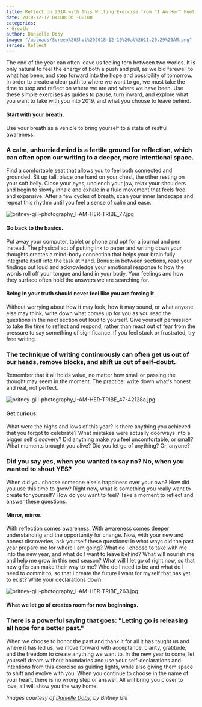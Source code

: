 ```yaml
---
title: Reflect on 2018 with This Writing Exercise from “I Am Her” Poet, Danielle Doby
date: 2018-12-12 04:00:00 -08:00
categories:
- Growth
author: Danielle Doby
image: "/uploads/Screen%20Shot%202018-12-10%20at%2011.29.29%20AM.png"
series: Reflect
---
```


The end of the year can often leave us feeling torn between two worlds. It is only natural to feel the energy of both a push and pull, as we bid farewell to what has been, and step forward into the hope and possibility of tomorrow. In order to create a clear path to where we want to go, we must take the time to stop and reflect on where we are and where we have been. Use these simple exercises as guides to pause, turn inward, and explore what you want to take with you into 2019, and what you choose to leave behind. 

#### Start with your breath.

Use your breath as a vehicle to bring yourself to a state of restful awareness. 

### A calm, unhurried mind is a fertile ground for reflection, which can often open our writing to a deeper, more intentional space. 

Find a comfortable seat that allows you to feel both connected and grounded. Sit up tall, place one hand on your chest, the other resting on your soft belly. Close your eyes, unclench your jaw, relax your shoulders and begin to slowly inhale and exhale in a fluid movement that feels free and expansive. After a few cycles of breath, scan your inner landscape and repeat this rhythm until you feel a sense of calm and ease. 

![britney-gill-photography_I-AM-HER-TRIBE_77.jpg](/uploads/britney-gill-photography_I-AM-HER-TRIBE_77.jpg)

#### Go back to the basics. 

Put away your computer, tablet or phone and opt for a journal and pen instead. The physical act of putting ink to paper and writing down your thoughts creates a mind-body connection that helps your brain fully integrate itself into the task at hand. Bonus: in between sections, read your findings out loud and acknowledge your emotional response to how the words roll off your tongue and land in your body. Your feelings and how they surface often hold the answers we are searching for.

#### Being in your truth should never feel like you are forcing it.

Without worrying about how it may look, how it may sound, or what anyone else may think, write down what comes up for you as you read the questions in the next section out loud to yourself. Give yourself permission to take the time to reflect and respond, rather than react out of fear from the pressure to say something of significance. If you feel stuck or frustrated, try free writing. 

### The technique of writing continuously can often get us out of our heads, remove blocks, and shift us out of self-doubt. 

Remember that it all holds value, no matter how small or passing the thought may seem in the moment. The practice: write down what's honest and real, not perfect.

![britney-gill-photography_I-AM-HER-TRIBE_47-42128a.jpg](/uploads/britney-gill-photography_I-AM-HER-TRIBE_47-42128a.jpg)

#### Get curious. 

What were the highs and lows of this year? Is there anything you achieved that you forgot to celebrate? What mistakes were actually doorways into a bigger self discovery? Did anything make you feel uncomfortable, or small? What moments brought you alive? Did you let go of anything? Or, anyone? 

### Did you say yes, when you wanted to say no? No, when you wanted to shout YES? 

When did you choose someone else's happiness over your own? How did you use this time to grow? Right now, what is something you really want to create for yourself? How do you want to feel? Take a moment to reflect and answer these questions.

#### Mirror, mirror. 

With reflection comes awareness. With awareness comes deeper understanding and the opportunity for change. Now, with your new and honest discoveries, ask yourself these questions: In what ways did the past year prepare me for where I am going? What do I choose to take with me into the new year, and what do I want to leave behind? What will nourish me and help me grow in this next season? What will I let go of right now, so that new gifts can make their way to me?  Who do I need to be and what do I need to commit to, so that I create the future I want for myself that has yet to exist? Write your declarations down. 

![britney-gill-photography_I-AM-HER-TRIBE_263.jpg](/uploads/britney-gill-photography_I-AM-HER-TRIBE_263.jpg)

#### What we let go of creates room for new beginnings.

### There is a powerful saying that goes: "Letting go is releasing all hope for a better past." 

When we choose to honor the past and thank it for all it has taught us and where it has led us, we move forward with acceptance, clarity, gratitude, and the freedom to create anything we want to. In the new year to come, let yourself dream without boundaries and use your self-declarations and intentions from this exercise as guiding lights, while also giving them space to shift and evolve with you. When you continue to choose in the name of your heart, there is no wrong step or answer. All will bring you closer to love, all will show you the way home.  

_Images courtesy of [Danielle Doby](https://www.danielledoby.com/), by Britney Gill_